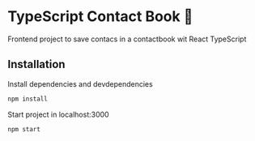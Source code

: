 # TypeScript Contact Book :notebook:

Frontend project to save contacs in a contactbook wit React TypeScript

## Installation

Install dependencies and devdependencies

```javascript
npm install
```

Start project in localhost:3000

```javascript
npm start
```

